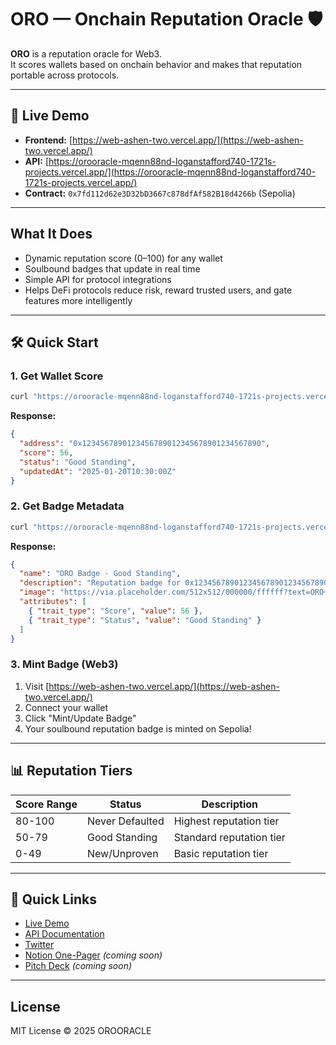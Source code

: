# ORO — Onchain Reputation Oracle 🛡️

**ORO** is a reputation oracle for Web3.  
It scores wallets based on onchain behavior and makes that reputation portable across protocols.  

---

## 🚀 Live Demo

- **Frontend:** [https://web-ashen-two.vercel.app/](https://web-ashen-two.vercel.app/)
- **API:** [https://orooracle-mqenn88nd-loganstafford740-1721s-projects.vercel.app/](https://orooracle-mqenn88nd-loganstafford740-1721s-projects.vercel.app/)
- **Contract:** `0x7fd112d62e3D32bD3667c878dfAf582B18d4266b` (Sepolia)

---

## What It Does
- Dynamic reputation score (0–100) for any wallet  
- Soulbound badges that update in real time  
- Simple API for protocol integrations  
- Helps DeFi protocols reduce risk, reward trusted users, and gate features more intelligently  

---

## 🛠️ Quick Start

### 1. Get Wallet Score
```bash
curl "https://orooracle-mqenn88nd-loganstafford740-1721s-projects.vercel.app/score/0x1234567890123456789012345678901234567890"
```

**Response:**
```json
{
  "address": "0x1234567890123456789012345678901234567890",
  "score": 56,
  "status": "Good Standing",
  "updatedAt": "2025-01-20T10:30:00Z"
}
```

### 2. Get Badge Metadata
```bash
curl "https://orooracle-mqenn88nd-loganstafford740-1721s-projects.vercel.app/metadata/0x1234567890123456789012345678901234567890.json"
```

**Response:**
```json
{
  "name": "ORO Badge - Good Standing",
  "description": "Reputation badge for 0x1234567890123456789012345678901234567890. Score: 56/100",
  "image": "https://via.placeholder.com/512x512/000000/ffffff?text=ORO+56",
  "attributes": [
    { "trait_type": "Score", "value": 56 },
    { "trait_type": "Status", "value": "Good Standing" }
  ]
}
```

### 3. Mint Badge (Web3)
1. Visit [https://web-ashen-two.vercel.app/](https://web-ashen-two.vercel.app/)
2. Connect your wallet
3. Click "Mint/Update Badge"
4. Your soulbound reputation badge is minted on Sepolia!

---

## 📊 Reputation Tiers

| Score Range | Status | Description |
|-------------|--------|-------------|
| 80-100 | Never Defaulted | Highest reputation tier |
| 50-79 | Good Standing | Standard reputation tier |
| 0-49 | New/Unproven | Basic reputation tier |

---

## 🔗 Quick Links
- [Live Demo](https://web-ashen-two.vercel.app/)
- [API Documentation](https://orooracle-mqenn88nd-loganstafford740-1721s-projects.vercel.app/)
- [Twitter](https://x.com/Orooracle)
- [Notion One-Pager](https://www.notion.so/oro-reputation-oracle) _(coming soon)_
- [Pitch Deck](https://docs.google.com/presentation/d/oro-pitch) _(coming soon)_

---

## License
MIT License © 2025 OROORACLE
